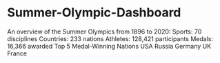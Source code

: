 # Summer-Olympic-Dashboard
An overview of the Summer Olympics from 1896 to 2020:  Sports: 70 disciplines Countries: 233 nations Athletes: 128,421 participants Medals: 16,366 awarded Top 5 Medal-Winning Nations USA Russia Germany UK France
